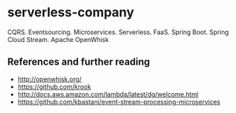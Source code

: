 # serverless-company
CQRS. Eventsourcing. Microservices. Serverless. FaaS. Spring Boot. Spring Cloud Stream. Apache OpenWhisk

## References and further reading

- http://openwhisk.org/
- https://github.com/krook
- http://docs.aws.amazon.com/lambda/latest/dg/welcome.html
- https://github.com/kbastani/event-stream-processing-microservices
